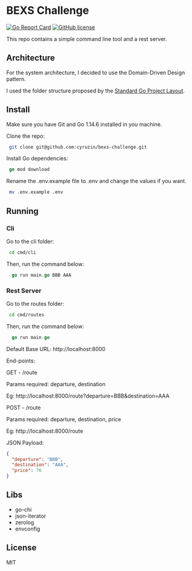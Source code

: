 # BEXS Challenge

[![Go Report Card](https://goreportcard.com/badge/github.com/cyruzin/bexs_challenge)](https://goreportcard.com/report/github.com/cyruzin/bexs_challenge) [![GitHub license](https://img.shields.io/github/license/Naereen/StrapDown.js.svg)](https://github.com/Naereen/StrapDown.js/blob/master/LICENSE)

This repo contains a simple command line tool and a rest server.

## Architecture

For the system architecture, I decided to use the Domain-Driven Design pattern.

I used the folder structure proposed by the [Standard Go Project Layout](https://github.com/golang-standards/project-layout).

## Install

Make sure you have Git and Go 1.14.6 installed in you machine.

Clone the repo:

```sh
 git clone git@github.com:cyruzin/bexs-challenge.git
```

Install Go dependencies:

```go
 go mod download
```

Rename the .env.example file to .env and change the values if you want.

```sh
 mv .env.example .env
```

## Running


### Cli

Go to the cli folder:

```sh
 cd cmd/cli
```

Then, run the command below:

```go
  go run main.go BBB AAA
```


### Rest Server

Go to the routes folder:

```sh
 cd cmd/routes
```

Then, run the command below:

```go
  go run main.go
```

Default Base URL: http://localhost:8000

End-points:

GET - /route

Params required: departure, destination

Eg: http://localhost:8000/route?departure=BBB&destination=AAA

POST - /route

Params required: departure, destination, price

Eg: http://localhost:8000/route

JSON Payload:

```json
{
  "departure": "BBB",
  "destination": "AAA",
  "price": 76
}
```

## Libs

- go-chi 
- json-iterator
- zerolog
- envconfig

## License

MIT